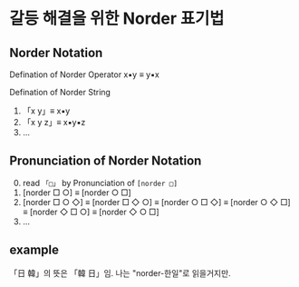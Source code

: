 # 갈등 해결을 위한 Norder 표기법

## Norder Notation

Defination of Norder Operator
x▪︎y ≡ y▪︎x

Defination of Norder String
1. 「x y」≡ x▪︎y
2. 「x y z」≡ x▪︎y▪︎z
3. ...

## Pronunciation of Norder Notation

0. read `「□」` by Pronunciation of `[norder □]`
1. [norder □ ○] ≡ [norder ○ □]
2. [norder □ ○ ◇] ≡ [norder □ ◇ ○] ≡ [norder ○ □ ◇] ≡ [norder ○ ◇ □] ≡ [norder ◇ □ ○] ≡ [norder ◇ ○ □]
3. ...

## example

「日 韓」의 뜻은 「韓 日」임.
나는 "norder-한일"로 읽을거지만.